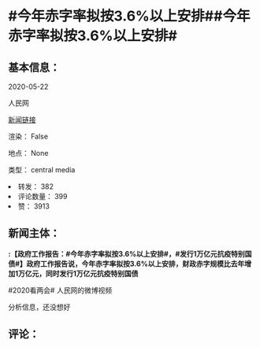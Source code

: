 <html>
 <body>
  <h1 id="title">
   #今年赤字率拟按3.6%以上安排##今年赤字率拟按3.6%以上安排#
  </h1>
  <div id="basic_info">
   <h2 id="default h2">
    基本信息：
   </h2>
   <p id="time">
    2020-05-22
   </p>
   <p id="author">
    人民网
   </p>
   <p id="src">
    <a href="https://weibo.cn/comment/J34h3taBz">
     新闻链接
    </a>
   </p>
   <p id="is_rendered">
    渲染： False
   </p>
   <p id="location">
    地点： None
   </p>
   <p id="news_type">
    类型： central media
   </p>
  </div>
  <div id="attrs">
   <li id_no="repost">
    转发： 382
   </li>
   <li id_no="comment_number">
    评论数量： 399
   </li>
   <li id_no="attitude">
    赞： 3913
   </li>
  </div>
  <div id="article">
   <h2 id="default h2">
    新闻主体：
   </h2>
   <p id="lead">
    <strong>
     :【政府工作报告：#今年赤字率拟按3.6%以上安排#，#发行1万亿元抗疫特别国债#】政府工作报告说，今年赤字率拟按3.6%以上安排，财政赤字规模比去年增加1万亿元，同时发行1万亿元抗疫特别国债
    </strong>
   </p>
   <div id="main_text">
    <p id="paragraph_1">
     #2020看两会# 人民网的微博视频
    </p>
   </div>
  </div>
  <div id="analyse_info">
   分析信息，还没想好
  </div>
  <div id="comments">
   <h2 id="default h2">
    评论：
   </h2>
  </div>
 </body>
</html>